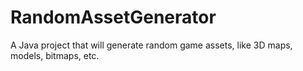 # RandomAssetGenerator
A Java project that will generate random game assets, like 3D maps, models, bitmaps, etc.
